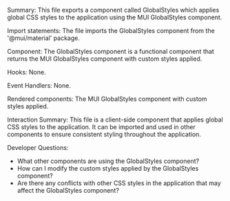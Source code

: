 Summary:
This file exports a component called GlobalStyles which applies global CSS styles to the application using the MUI GlobalStyles component.

Import statements:
The file imports the GlobalStyles component from the '@mui/material' package.

Component:
The GlobalStyles component is a functional component that returns the MUI GlobalStyles component with custom styles applied.

Hooks:
None.

Event Handlers:
None.

Rendered components:
The MUI GlobalStyles component with custom styles applied.

Interaction Summary:
This file is a client-side component that applies global CSS styles to the application. It can be imported and used in other components to ensure consistent styling throughout the application.

Developer Questions:
- What other components are using the GlobalStyles component?
- How can I modify the custom styles applied by the GlobalStyles component?
- Are there any conflicts with other CSS styles in the application that may affect the GlobalStyles component?